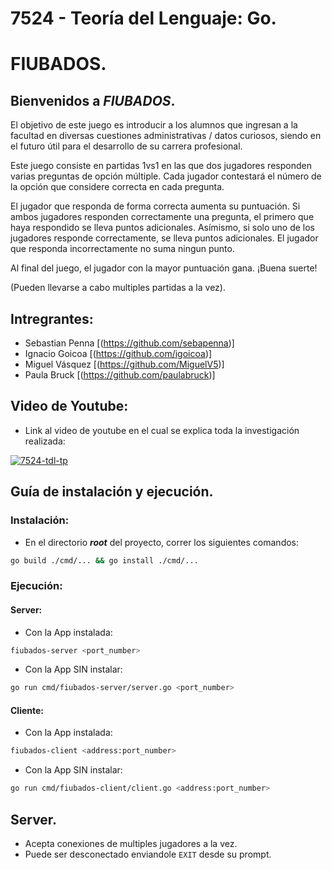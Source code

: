 # 7524 - Teoría del Lenguaje: Go.
# FIUBADOS.

## Bienvenidos a _FIUBADOS_.
El objetivo de este juego es introducir a los alumnos que ingresan a la facultad en diversas cuestiones administrativas / datos curiosos, siendo en el futuro útil para el desarrollo de su carrera profesional.

Este juego consiste en partidas 1vs1 en las que dos jugadores responden varias preguntas de opción múltiple.
Cada jugador contestará el número de la opción que considere correcta en cada pregunta.

El jugador que responda de forma correcta aumenta su puntuación.
Si ambos jugadores responden correctamente una pregunta, el primero que haya respondido se lleva puntos adicionales. 
Asímismo, si solo uno de los jugadores responde correctamente, se lleva puntos adicionales.
El jugador que responda incorrectamente no suma ningun punto.

Al final del juego, el jugador con la mayor puntuación gana. ¡Buena suerte!

(Pueden llevarse a cabo multiples partidas a la vez).

## Intregrantes:
- Sebastian Penna [(https://github.com/sebapenna)]
- Ignacio Goicoa [(https://github.com/igoicoa)]
- Miguel Vásquez [(https://github.com/MiguelV5)]
- Paula Bruck [(https://github.com/paulabruck)]

## Video de Youtube: 
- Link al video de youtube en el cual se explica toda la investigación realizada:

[![7524-tdl-tp](https://img.youtube.com/vi/IBmuDkQVv_w/0.jpg)](https://www.youtube.com/watch?v=IBmuDkQVv_w)

[//]: # (- Cleanup unused dependencies: `go mod tidy`)

## Guía de instalación y ejecución.
### Instalación:
- En el directorio **_root_** del proyecto, correr los siguientes comandos:
```bash
go build ./cmd/... && go install ./cmd/...
```
### Ejecución:
#### Server:
- Con la App instalada:
```bash 
fiubados-server <port_number>
```
- Con la App SIN instalar:
```bash
go run cmd/fiubados-server/server.go <port_number>
```
#### Cliente:
- Con la App instalada:
```bash 
fiubados-client <address:port_number>
```
- Con la App SIN instalar:
```bash
go run cmd/fiubados-client/client.go <address:port_number>
```

## Server.
- Acepta conexiones de multiples jugadores a la vez.
- Puede ser desconectado enviandole `EXIT` desde su prompt. 


